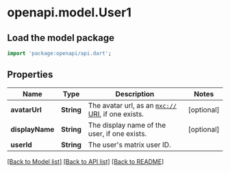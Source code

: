 # openapi.model.User1

## Load the model package
```dart
import 'package:openapi/api.dart';
```

## Properties
Name | Type | Description | Notes
------------ | ------------- | ------------- | -------------
**avatarUrl** | **String** | The avatar url, as an [`mxc://` URI](https://spec.matrix.org/v1.13/client-server-api/#matrix-content-mxc-uris), if one exists. | [optional] 
**displayName** | **String** | The display name of the user, if one exists. | [optional] 
**userId** | **String** | The user's matrix user ID. | 

[[Back to Model list]](../README.md#documentation-for-models) [[Back to API list]](../README.md#documentation-for-api-endpoints) [[Back to README]](../README.md)


